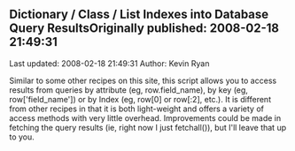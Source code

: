 ## Dictionary / Class / List Indexes into Database Query ResultsOriginally published: 2008-02-18 21:49:31 
Last updated: 2008-02-18 21:49:31 
Author: Kevin Ryan 
 
Similar to some other recipes on this site, this script allows you to access results from queries by attribute (eg, row.field_name), by key (eg, row['field_name']) or by Index (eg, row[0] or row[:2], etc.).  It is different from other recipes in that it is both light-weight and offers a variety of access methods with very little overhead.  Improvements could be made in fetching the query results (ie, right now I just fetchall()), but I'll leave that up to you.